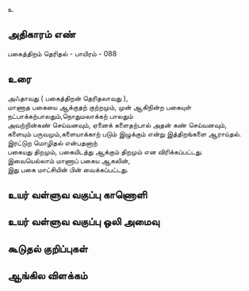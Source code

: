 உ


## அதிகாரம் எண்

பகைத்திறம் தெரிதல் - 	பாயிரம் - 088 
## உரை

அஃதாவது ( பகைத்திறன் தெரிதலாவது ),  
மாணாத பகையை ஆக்குதற் குற்றமும், முன் ஆகிநின்ற பகையுள்  
நட்பாக்கற்பாலதும்,நொதுமலாக்கற் பாலதும்  
அவற்றின்கண் செய்வனவும், ஏனைக் களைதற்பால் அதன் கண் செய்வனவும்,  
களையும் பருவமும்,களையாக்காற் படும் இழுக்கும் என்று இத்திறங்களை ஆராய்தல். 
இரட்டுற மொழிதல் என்பதனாற்  
பகையது திறமும், பகையிடத்து ஆக்கும் திறமும் என விரிக்கப்பட்டது.  
இவையெல்லாம் மாணாப் பகைய ஆகலின்,  
இது பகை மாட்சியின் பின் வைக்கப்பட்டது.

## உயர் வள்ளுவ வகுப்பு காணொளி


## உயர் வள்ளுவ வகுப்பு ஒலி அமைவு 


## கூடுதல் குறிப்புகள்


## ஆங்கில விளக்கம்


